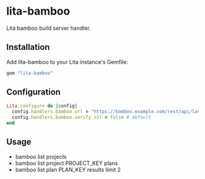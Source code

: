# lita-bamboo

Lita bamboo build server handler.

## Installation

Add lita-bamboo to your Lita instance's Gemfile:

``` ruby
gem "lita-bamboo"
```

## Configuration

```ruby
Lita.configure do |config|
  config.handlers.bamboo.url = "https://bamboo.example.com/rest/api/latest"  
  config.handlers.bamboo.verify_ssl = false # default
end
```
## Usage

* bamboo list projects
* bamboo list project PROJECT_KEY plans
* bamboo list plan PLAN_KEY results limit 2
